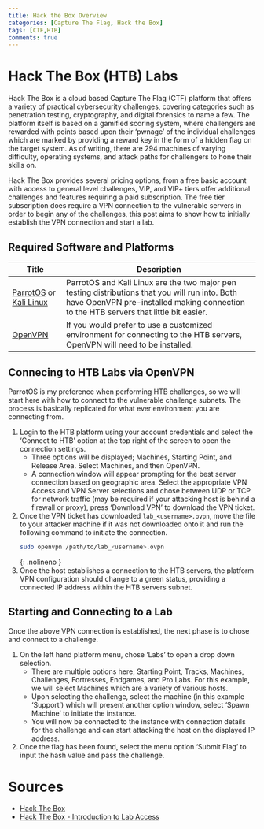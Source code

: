 ```yaml
---
title: Hack the Box Overview
categories: [Capture The Flag, Hack the Box]
tags: [CTF,HTB]
comments: true
---
```


# Hack The Box (HTB) Labs
Hack The Box is a cloud based Capture The Flag (CTF) platform that offers a variety of practical cybersecurity challenges, covering categories such as penetration testing, cryptography, and digital forensics to name a few. The platform itself is based on a gamified scoring system, where challengers are rewarded with points based upon their ‘pwnage’ of the individual challenges which are marked by providing a reward key in the form of a hidden flag on the target system. As of writing, there are 294 machines of varying difficulty, operating systems, and attack paths for challengers to hone their skills on.

Hack The Box provides several pricing options, from a free basic account with access to general level challenges, VIP, and VIP+ tiers offer additional challenges and features requiring a paid subscription. The free tier subscription does require a VPN connection to the vulnerable servers in order to begin any of the challenges, this post aims to show how to initially establish the VPN connection and start a lab.

## Required Software and Platforms

| Title	| Description |
| ----- | ----------- |
| [ParrotOS](https://parrotlinux.org/) or [Kali Linux](https://www.kali.org/) | ParrotOS and Kali Linux are the two major pen testing distributions that you will run into. Both have OpenVPN pre-installed making connection to the HTB servers that little bit easier. |
| [OpenVPN](https://openvpn.net/) | If you would prefer to use a customized environment for connecting to the HTB servers, OpenVPN will need to be installed. |

## Connecing to HTB Labs via OpenVPN
ParrotOS is my preference when performing HTB challenges, so we will start here with how to connect to the vulnerable challenge subnets. The process is basically replicated for what ever environment you are connecting from.

1. Login to the HTB platform using your account credentials and select the ‘Connect to HTB’ option at the top right of the screen to open the connection settings.
   - Three options will be displayed; Machines, Starting Point, and Release Area. Select Machines, and then OpenVPN.
   - A connection window will appear prompting for the best server connection based on geographic area. Select the appropriate VPN Access and VPN Server selections and chose between UDP or TCP for network traffic (may be required if your attacking host is behind a firewall or proxy), press ‘Download VPN’ to download the VPN ticket.
2. Once the VPN ticket has downloaded `lab_<username>.ovpn`, move the file to your attacker machine if it was not downloaded onto it and run the following command to initiate the connection.
   ```bash
   sudo openvpn /path/to/lab_<username>.ovpn
   ```
   {: .nolineno }
3. Once the host establishes a connection to the HTB servers, the platform VPN configuration should change to a green status, providing a connected IP address within the HTB servers subnet.

## Starting and Connecting to a Lab
Once the above VPN connection is established, the next phase is to chose and connect to a challenge.
1. On the left hand platform menu, chose ‘Labs’ to open a drop down selection.
   - There are multiple options here; Starting Point, Tracks, Machines, Challenges, Fortresses, Endgames, and Pro Labs. For this example, we will select Machines which are a variety of various hosts.
   - Upon selecting the challenge, select the machine (in this example ‘Support’) which will present another option window, select ‘Spawn Machine’ to initiate the instance.
   - You will now be connected to the instance with connection details for the challenge and can start attacking the host on the displayed IP address.
2. Once the flag has been found, select the menu option ‘Submit Flag’ to input the hash value and pass the challenge.

# Sources
- [Hack The Box](https://www.hackthebox.com/)
- [Hack The Box - Introduction to Lab Access](https://help.hackthebox.com/en/articles/5185687-introduction-to-lab-access)